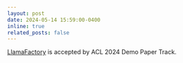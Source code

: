 ```yaml
---
layout: post
date: 2024-05-14 15:59:00-0400
inline: true
related_posts: false
---
```


[LlamaFactory](https://github.com/hiyouga/LLaMA-Factory) is accepted by ACL 2024 Demo Paper Track.
